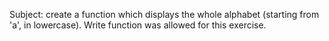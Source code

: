 Subject: create a function which displays the whole alphabet (starting from 'a', in lowercase). Write function was allowed for this exercise.
